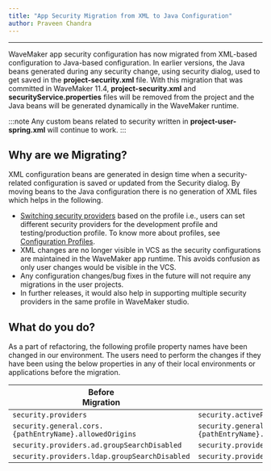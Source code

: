 ```yaml
---
title: "App Security Migration from XML to Java Configuration"
author: Praveen Chandra
---
```

---

WaveMaker app security configuration has now migrated from XML-based configuration to Java-based configuration. In earlier versions, the Java beans generated during any security change, using security dialog, used to get saved in the **project-security.xml** file. With this migration that was committed in WaveMaker 11.4, **project-security.xml** and **securityService.properties** files will be removed from the project and the Java beans will be generated dynamically in the WaveMaker runtime.

:::note
Any custom beans related to security written in **project-user-spring.xml** will continue to work.
:::

<!-- truncate -->

## Why are we Migrating?

XML configuration beans are generated in design time when a security-related configuration is saved or updated from the Security dialog. By moving beans to the Java configuration there is no generation of XML files which helps in the following.

- [Switching security providers](/learn/how-tos/switch-security-provider-based-on-profile/) based on the profile i.e., users can set different security providers for the development profile and testing/production profile. To know more about profiles, see [Configuration Profiles](/learn/app-development/deployment/configuration-profiles/).
- XML changes are no longer visible in VCS as the security configurations are maintained in the WaveMaker app runtime. This avoids confusion as only user changes would be visible in the VCS.
- Any configuration changes/bug fixes in the future will not require any migrations in the user projects.
- In further releases, it would also help in supporting multiple security providers in the same profile in WaveMaker studio.

## What do you do?

As a part of refactoring, the following profile property names have been changed in our environment. The users need to perform the changes if they have been using the below properties in any of their local environments or applications before the migration.

|Before <br/> Migration|After <br/> Migration|
|----|----|
| `security.providers` | `security.activeProviders` |
| `security.general.cors.{pathEntryName}.allowedOrigins` | `security.general.cors.pathEntries.{pathEntryName}.allowedOrigins` |
| `security.providers.ad.groupSearchDisabled` | `security.providers.ad.roleMappingEnabled` |
| `security.providers.ldap.groupSearchDisabled` | `security.providers.ldap.roleMappingEnabled` |
